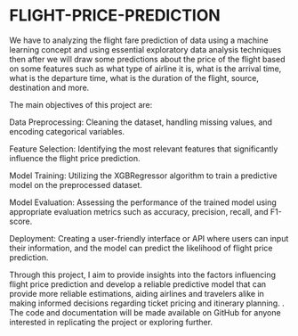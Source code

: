 # FLIGHT-PRICE-PREDICTION
We have to analyzing the flight fare prediction of data using a machine learning concept and using essential exploratory data analysis techniques then after we will draw some predictions about the price of the flight based on some features such as what type of airline it is, what is the arrival time, what is the departure time, what is the duration of the flight, source, destination and more.

The main objectives of this project are:

Data Preprocessing: Cleaning the dataset, handling missing values, and encoding categorical variables.

Feature Selection: Identifying the most relevant features that significantly influence the flight price prediction.

Model Training: Utilizing the XGBRegressor algorithm to train a predictive model on the preprocessed dataset.

Model Evaluation: Assessing the performance of the trained model using appropriate evaluation metrics such as accuracy, precision, recall, and F1-score.

Deployment: Creating a user-friendly interface or API where users can input their information, and the model can predict the likelihood of flight price prediction.

Through this project, I aim to provide insights into the factors influencing flight price prediction and develop a reliable predictive model that can provide more reliable estimations, aiding airlines and travelers alike in making informed decisions regarding ticket pricing and itinerary planning. . The code and documentation will be made available on GitHub for anyone interested in replicating the project or exploring further.

